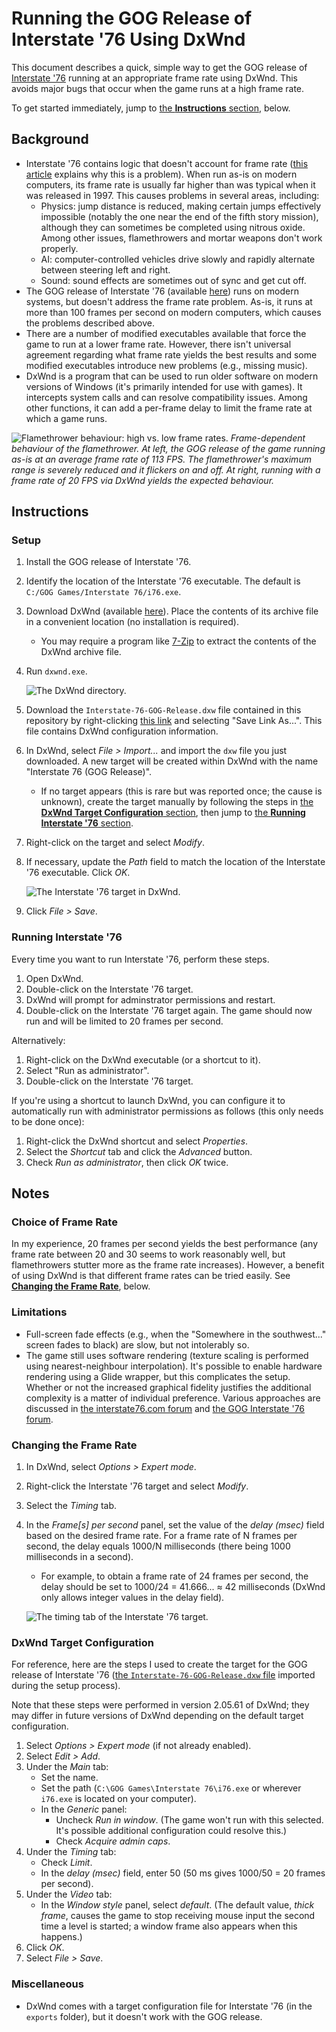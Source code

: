 # Running the GOG Release of Interstate '76 Using DxWnd

This document describes a quick, simple way to get the GOG release of [Interstate '76](https://en.wikipedia.org/wiki/Interstate_%2776) running at an appropriate frame rate using DxWnd. This avoids major bugs that occur when the game runs at a high frame rate.

To get started immediately, jump to [the **Instructions** section](#instructions), below.

## Background

* Interstate '76 contains logic that doesn't account for frame rate ([this article](https://www.informit.com/articles/article.aspx?p=2167437&seqNum=3) explains why this is a problem). When run as-is on modern computers, its frame rate is usually far higher than was typical when it was released in 1997. This causes problems in several areas, including:
  * Physics: jump distance is reduced, making certain jumps effectively impossible (notably the one near the end of the fifth story mission), although they can sometimes be completed using nitrous oxide. Among other issues, flamethrowers and mortar weapons don't work properly.
  * AI: computer-controlled vehicles drive slowly and rapidly alternate between steering left and right.
  * Sound: sound effects are sometimes out of sync and get cut off.
* The GOG release of Interstate '76 (available [here](https://www.gog.com/game/interstate76)) runs on modern systems, but doesn't address the frame rate problem. As-is, it runs at more than 100 frames per second on modern computers, which causes the problems described above.
* There are a number of modified executables available that force the game to run at a lower frame rate. However, there isn't universal agreement regarding what frame rate yields the best results and some modified executables introduce new problems (e.g., missing music).
* DxWnd is a program that can be used to run older software on modern versions of Windows (it's primarily intended for use with games). It intercepts system calls and can resolve compatibility issues. Among other functions, it can add a per-frame delay to limit the frame rate at which a game runs.

![Flamethrower behaviour: high vs. low frame rates.](images/img-flamethrower-comparison.png)
*Frame-dependent behaviour of the flamethrower. At left, the GOG release of the game running as-is at an average frame rate of 113 FPS. The flamethrower's maximum range is severely reduced and it flickers on and off. At right, running with a frame rate of 20 FPS via DxWnd yields the expected behaviour.*

## Instructions

### Setup

1. Install the GOG release of Interstate '76.
1. Identify the location of the Interstate '76 executable. The default is `C:/GOG Games/Interstate 76/i76.exe`.
1. Download DxWnd (available [here](https://sourceforge.net/projects/dxwnd/)). Place the contents of its archive file in a convenient location (no installation is required).
    * You may require a program like [7-Zip](https://www.7-zip.org/) to extract the contents of the DxWnd archive file.
1. Run `dxwnd.exe`.

    ![The DxWnd directory.](images/img-dxwnd-directory.png)

1. Download the `Interstate-76-GOG-Release.dxw` file contained in this repository by right-clicking [this link](Interstate-76-GOG-Release.dxw) and selecting "Save Link As...". This file contains DxWnd configuration information.
1. In DxWnd, select *File > Import...* and import the `dxw` file you just downloaded. A new target will be created within DxWnd with the name "Interstate 76 (GOG Release)".
    * If no target appears (this is rare but was reported once; the cause is unknown), create the target manually by following the steps in [the **DxWnd Target Configuration** section](#dxwnd-target-configuration), then jump to [the **Running Interstate '76** section](#running-interstate-76).
1. Right-click on the target and select *Modify*.
1. If necessary, update the *Path* field to match the location of the Interstate '76 executable. Click *OK*.

    ![The Interstate '76 target in DxWnd.](images/img-dxwnd-target.png)

1. Click *File > Save*.

### Running Interstate '76

Every time you want to run Interstate '76, perform these steps.

1. Open DxWnd.
1. Double-click on the Interstate '76 target.
1. DxWnd will prompt for adminstrator permissions and restart.
1. Double-click on the Interstate '76 target again. The game should now run and will be limited to 20 frames per second.

Alternatively:

1. Right-click on the DxWnd executable (or a shortcut to it).
1. Select "Run as administrator".
1. Double-click on the Interstate '76 target.

If you're using a shortcut to launch DxWnd, you can configure it to automatically run with administrator permissions as follows (this only needs to be done once):

1. Right-click the DxWnd shortcut and select *Properties*.
1. Select the *Shortcut* tab and click the *Advanced* button.
1. Check *Run as administrator*, then click *OK* twice.

## Notes

### Choice of Frame Rate

In my experience, 20 frames per second yields the best performance (any frame rate between 20 and 30 seems to work reasonably well, but flamethrowers stutter more as the frame rate increases). However, a benefit of using DxWnd is that different frame rates can be tried easily. See [**Changing the Frame Rate**](#changing-the-frame-rate), below.

### Limitations

* Full-screen fade effects (e.g., when the "Somewhere in the southwest..." screen fades to black) are slow, but not intolerably so.
* The game still uses software rendering (texture scaling is performed using nearest-neighbour interpolation). It's possible to enable hardware rendering using a Glide wrapper, but this complicates the setup. Whether or not the increased graphical fidelity justifies the additional complexity is a matter of individual preference. Various approaches are discussed in [the interstate76.com forum](http://forums.interstate76.com/) and [the GOG Interstate '76 forum](https://www.gog.com/forum/interstate_series).

### Changing the Frame Rate

1. In DxWnd, select *Options > Expert mode*.
1. Right-click the Interstate '76 target and select *Modify*.
1. Select the *Timing* tab.
1. In the *Frame\[s\] per second* panel, set the value of the *delay (msec)* field based on the desired frame rate. For a frame rate of N frames per second, the delay equals 1000/N milliseconds (there being 1000 milliseconds in a second).
    * For example, to obtain a frame rate of 24 frames per second, the delay should be set to 1000/24 = 41.666... ≈ 42 milliseconds (DxWnd only allows integer values in the delay field).

    ![The timing tab of the Interstate '76 target.](images/img-dxwnd-timing.png)


### DxWnd Target Configuration

For reference, here are the steps I used to create the target for the GOG release of Interstate '76 ([the `Interstate-76-GOG-Release.dxw` file](Interstate-76-GOG-Release.dxw) imported during the setup process).

Note that these steps were performed in version 2.05.61 of DxWnd; they may differ in future versions of DxWnd depending on the default target configuration.

1. Select *Options > Expert mode* (if not already enabled).
1. Select *Edit > Add*.
1. Under the *Main* tab:
    * Set the name.
    * Set the path (`C:\GOG Games\Interstate 76\i76.exe` or wherever `i76.exe` is located on your computer).
    * In the *Generic* panel:
      * Uncheck *Run in window*. (The game won't run with this selected. It's possible additional configuration could resolve this.)
      * Check *Acquire admin caps*.
1. Under the *Timing* tab:
    * Check *Limit*.
    * In the *delay (msec)* field, enter 50 (50 ms gives 1000/50 = 20 frames per second).
1. Under the *Video* tab:
    * In the *Window style* panel, select *default*. (The default value, *thick frame*, causes the game to stop receiving mouse input the second time a level is started; a window frame also appears when this happens.)
1. Click *OK*.
1. Select *File > Save*.

### Miscellaneous

* DxWnd comes with a target configuration file for Interstate '76 (in the `exports` folder), but it doesn't work with the GOG release.
